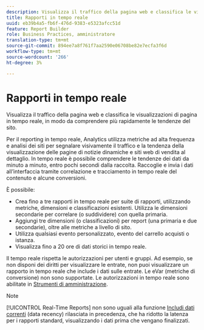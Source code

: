```yaml
---
description: Visualizza il traffico della pagina web e classifica le visualizzazioni di pagina in tempo reale, in modo da comprendere più rapidamente le tendenze del sito.
title: Rapporti in tempo reale
uuid: eb39b4a5-fb6f-476d-9383-e5323afcc51d
feature: Report Builder
role: Business Practices, amministratore
translation-type: tm+mt
source-git-commit: 894ee7a8f761f7aa2590e06708be82e7ecfa3f6d
workflow-type: tm+mt
source-wordcount: '266'
ht-degree: 3%

---
```



# Rapporti in tempo reale

Visualizza il traffico della pagina web e classifica le visualizzazioni di pagina in tempo reale, in modo da comprendere più rapidamente le tendenze del sito.

Per il reporting in tempo reale, Analytics utilizza metriche ad alta frequenza e analisi dei siti per segnalare visivamente il traffico e la tendenza della visualizzazione delle pagine di notizie dinamiche e siti web di vendita al dettaglio. In tempo reale è possibile comprendere le tendenze dei dati da minuto a minuto, entro pochi secondi dalla raccolta. Raccoglie e invia i dati all’interfaccia tramite correlazione e tracciamento in tempo reale del contenuto e alcune conversioni.

È possibile:

* Crea fino a tre rapporti in tempo reale per suite di rapporti, utilizzando metriche, dimensioni e classificazioni esistenti. Utilizza le dimensioni secondarie per correlare (o suddividere) con quella primaria.
* Aggiungi tre dimensioni (o classificazioni) per report (una primaria e due secondarie), oltre alle metriche a livello di sito.
* Utilizza qualsiasi evento personalizzato, evento del carrello acquisti o istanza.
* Visualizza fino a 20 ore di dati storici in tempo reale.

Il tempo reale rispetta le autorizzazioni per utenti e gruppi. Ad esempio, se non disponi dei diritti per visualizzare le entrate, non puoi visualizzare un rapporto in tempo reale che include i dati sulle entrate. Le eVar (metriche di conversione) non sono supportate. Le autorizzazioni in tempo reale sono abilitate in [Strumenti di amministrazione](https://docs.adobe.com/content/help/en/analytics/admin/admin-tools/real-time-reports/t-realtime-admin.html).

>[!NOTE]
>
>[!UICONTROL Real-Time Reports] non sono uguali alla funzione  [Includi dati correnti](https://docs.adobe.com/content/help/en/analytics/analyze/report-builder/options.html)  (data recency) rilasciata in precedenza, che ha ridotto la latenza per i rapporti standard, visualizzando i dati prima che vengano finalizzati.
